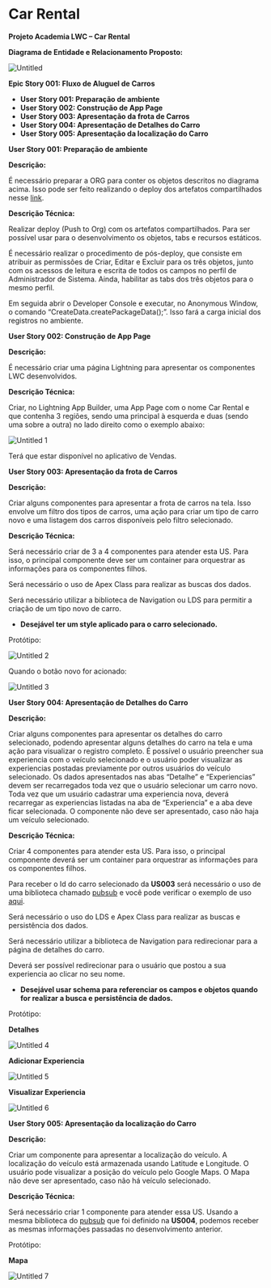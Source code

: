 # Car Rental



**Projeto Academia LWC – Car Rental**

**Diagrama de Entidade e Relacionamento Proposto:**

![Untitled](https://user-images.githubusercontent.com/54041918/155020294-5b93ed09-c6b4-4a07-a640-179b84d83bb0.png)


**Epic Story 001: Fluxo de Aluguel de Carros**

- **User Story 001: Preparação de ambiente**
- **User Story 002: Construção de App Page**
- **User Story 003: Apresentação da frota de Carros**
- **User Story 004: Apresentação de Detalhes do Carro**
- **User Story 005: Apresentação da localização do Carro**

**User Story 001: Preparação de ambiente**

**Descrição:**

É necessário preparar a ORG para conter os objetos descritos no diagrama acima. Isso pode ser feito realizando o deploy dos artefatos compartilhados nesse [link](https://capgemini-my.sharepoint.com/:u:/p/carlos_ferreira/EVo8lk-Pbg1PqY71iFkP17ABqfbaSv63fpD0LGB2PyPiXA?e=fB19LB).

**Descrição Técnica:**

Realizar deploy (Push to Org) com os artefatos compartilhados. Para ser possível usar para o desenvolvimento os objetos, tabs e recursos estáticos.

É necessário realizar o procedimento de pós-deploy, que consiste em atribuir as permissões de Criar, Editar e Excluir para os três objetos, junto com os acessos de leitura e escrita de todos os campos no perfil de Administrador de Sistema. Ainda, habilitar as tabs dos três objetos para o mesmo perfil.

Em seguida abrir o Developer Console e executar, no Anonymous Window, o comando “CreateData.createPackageData();”. Isso fará a carga inicial dos registros no ambiente.

**User Story 002: Construção de App Page**

**Descrição:**

É necessário criar uma página Lightning para apresentar os componentes LWC desenvolvidos.

**Descrição Técnica:**

Criar, no Lightning App Builder, uma App Page com o nome Car Rental e que contenha 3 regiões, sendo uma principal à esquerda e duas (sendo uma sobre a outra) no lado direito como o exemplo abaixo:

![Untitled 1](https://user-images.githubusercontent.com/54041918/155020483-37063f1d-c660-4239-a165-acf32ff6c53c.png)


Terá que estar disponível no aplicativo de Vendas.

**User Story 003: Apresentação da frota de Carros**

**Descrição:**

Criar alguns componentes para apresentar a frota de carros na tela. Isso envolve um filtro dos tipos de carros, uma ação para criar um tipo de carro novo e uma listagem dos carros disponíveis pelo filtro selecionado.

**Descrição Técnica:**

Será necessário criar de 3 a 4 componentes para atender esta US. Para isso, o principal componente deve ser um container para orquestrar as informações para os componentes filhos.

Será necessário o uso de Apex Class para realizar as buscas dos dados.

Será necessário utilizar a biblioteca de Navigation ou LDS para permitir a criação de um tipo novo de carro.

- **Desejável ter um style aplicado para o carro selecionado.**

Protótipo:

![Untitled 2](https://user-images.githubusercontent.com/54041918/155020558-77150b33-5182-43b2-99b7-729c03195528.png)


Quando o botão novo for acionado:

![Untitled 3](https://user-images.githubusercontent.com/54041918/155020585-605d9ac1-484d-4e35-b495-427422a034a7.png)


**User Story 004: Apresentação de Detalhes do Carro**

**Descrição:**

Criar alguns componentes para apresentar os detalhes do carro selecionado, podendo apresentar alguns detalhes do carro na tela e uma ação para visualizar o registro completo. É possível o usuário preencher sua experiencia com o veículo selecionado e o usuário poder visualizar as experiencias postadas previamente por outros usuários do veículo selecionado. Os dados apresentados nas abas “Detalhe” e “Experiencias” devem ser recarregados toda vez que o usuário selecionar um carro novo. Toda vez que um usuário cadastrar uma experiencia nova, deverá recarregar as experiencias listadas na aba de “Experiencia” e a aba deve ficar selecionada. O componente não deve ser apresentado, caso não haja um veículo selecionado.

**Descrição Técnica:**

Criar 4 componentes para atender esta US. Para isso, o principal componente deverá ser um container para orquestrar as informações para os componentes filhos.

Para receber o Id do carro selecionado da **US003** será necessário o uso de uma biblioteca chamado [pubsub](https://capgemini-my.sharepoint.com/:u:/p/carlos_ferreira/EdaB7TfpxmtDqAa4qN7wRtABHaIUmdcg7HBWUf8pPpJVxw?e=FhakSL) e você pode verificar o exemplo de uso [aqui](https://www.jitendrazaa.com/blog/salesforce/lightning-web-component-event-handling-pub-sub/).

Será necessário o uso do LDS e Apex Class para realizar as buscas e persistência dos dados.

Será necessário utilizar a biblioteca de Navigation para redirecionar para a página de detalhes do carro.

Deverá ser possível redirecionar para o usuário que postou a sua experiencia ao clicar no seu nome.

- **Desejável usar schema para referenciar os campos e objetos quando for realizar a busca e persistência de dados.**

Protótipo:

**Detalhes**

![Untitled 4](https://user-images.githubusercontent.com/54041918/155020623-7983fbe5-4cf3-4db7-9cae-c06138e73807.png)


**Adicionar Experiencia**

![Untitled 5](https://user-images.githubusercontent.com/54041918/155020666-5effc0de-2b19-4248-9b88-5f21d6d3201b.png)


**Visualizar Experiencia**

![Untitled 6](https://user-images.githubusercontent.com/54041918/155020694-8ebff1e7-3291-405e-8ef6-c6114e68df7d.png)


**User Story 005: Apresentação da localização do Carro**

**Descrição:**

Criar um componente para apresentar a localização do veículo. A localização do veículo está armazenada usando Latitude e Longitude. O usuário pode visualizar a posição do veículo pelo Google Maps. O Mapa não deve ser apresentado, caso não há veículo selecionado.

**Descrição Técnica:**

Será necessário criar 1 componente para atender essa US. Usando a mesma biblioteca do [pubsub](https://capgemini-my.sharepoint.com/:u:/p/carlos_ferreira/EdaB7TfpxmtDqAa4qN7wRtABHaIUmdcg7HBWUf8pPpJVxw?e=FhakSL) que foi definido na **US004**, podemos receber as mesmas informações passadas no desenvolvimento anterior.

Protótipo:

**Mapa**

![Untitled 7](https://user-images.githubusercontent.com/54041918/155020888-92851320-23ea-4113-afbc-60e9fa199f86.png)

